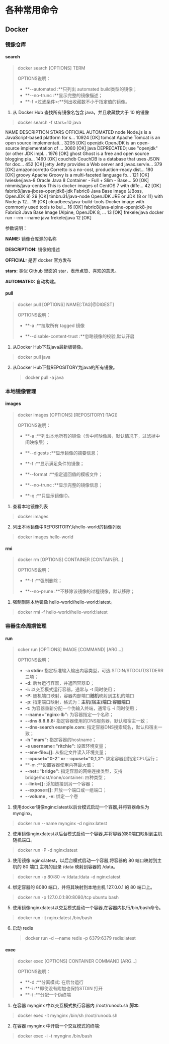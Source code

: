 # 各种常用命令

## Docker

### 镜像仓库

#### search

> docker search [OPTIONS] TERM
>
> OPTIONS说明：
>
> - **--automated :**只列出 automated build类型的镜像；
> - **--no-trunc :**显示完整的镜像描述；
> - **-f <过滤条件>:**列出收藏数不小于指定值的镜像。

1.  从 Docker Hub 查找所有镜像名包含 java，并且收藏数大于 10 的镜像

> docker search -f stars=10 java

NAME                               DESCRIPTION                                     STARS     OFFICIAL   AUTOMATED
node                               Node.js is a JavaScript-based platform for s…   10924     [OK]
tomcat                             Apache Tomcat is an open source implementati…   3205      [OK]
openjdk                            OpenJDK is an open-source implementation of …   3080      [OK]
java                               DEPRECATED; use "openjdk" (or other JDK impl…   1976      [OK]
ghost                              Ghost is a free and open source blogging pla…   1460      [OK]
couchdb                            CouchDB is a database that uses JSON for doc…   452       [OK]
jetty                              Jetty provides a Web server and javax.servle…   379       [OK]
amazoncorretto                     Corretto is a no-cost, production-ready dist…   180       [OK]
groovy                             Apache Groovy is a multi-faceted language fo…   121       [OK]
lwieske/java-8                     Oracle Java 8 Container - Full + Slim - Base…   50                   [OK]
nimmis/java-centos                 This is docker images of CentOS 7 with diffe…   42                   [OK]
fabric8/java-jboss-openjdk8-jdk    Fabric8 Java Base Image (JBoss, OpenJDK 8)      29                   [OK]
timbru31/java-node                 OpenJDK JRE or JDK (8 or 11) with Node.js 12…   19                   [OK]
cloudbees/java-build-tools         Docker image with commonly used tools to bui…   16                   [OK]
fabric8/java-alpine-openjdk8-jre   Fabric8 Java Base Image (Alpine, OpenJDK 8, …   13                   [OK]
frekele/java                       docker run --rm --name java frekele/java        12                   [OK]

参数说明：

**NAME:** 镜像仓库源的名称

**DESCRIPTION:** 镜像的描述

**OFFICIAL:** 是否 docker 官方发布

**stars:** 类似 Github 里面的 star，表示点赞、喜欢的意思。

**AUTOMATED:** 自动构建。

#### pull

> docker pull [OPTIONS] NAME[:TAG|@DIGEST]
>
> OPTIONS说明：
>
> - **-a :**拉取所有 tagged 镜像
>
>
>
> - **--disable-content-trust :**忽略镜像的校验,默认开启

1.  从Docker Hub下载java最新版镜像。

> docker pull java

2. 从Docker Hub下载REPOSITORY为java的所有镜像。

   > docker pull -a java

### 本地镜像管理

#### images

> docker images [OPTIONS] [REPOSITORY[:TAG]]
>
> OPTIONS说明：
>
> - **-a :**列出本地所有的镜像（含中间映像层，默认情况下，过滤掉中间映像层）；
>
>
>
> - **--digests :**显示镜像的摘要信息；
>
>
>
> - **-f :**显示满足条件的镜像；
>
>
>
> - **--format :**指定返回值的模板文件；
>
>
>
> - **--no-trunc :**显示完整的镜像信息；
>
>
>
> - **-q :**只显示镜像ID。

1.  查看本地镜像列表

> docker images

2.  列出本地镜像中REPOSITORY为hello-world的镜像列表

> docker images hello-world

#### rmi

> docker rm [OPTIONS] CONTAINER [CONTAINER...]
>
> OPTIONS说明：
>
> - **-f :**强制删除；
>
>
>
> - **--no-prune :**不移除该镜像的过程镜像，默认移除；

1.  强制删除本地镜像 hello-world/hello-world:latest。

> docker rmi -f hello-world/hello-world:latest

### 容器生命周期管理

#### run

> ocker run [OPTIONS] IMAGE [COMMAND] [ARG...]
>
> OPTIONS说明：
>
> - **-a stdin:** 指定标准输入输出内容类型，可选 STDIN/STDOUT/STDERR 三项；
> - **-d:** 后台运行容器，并返回容器ID；
> - **-i:** 以交互模式运行容器，通常与 -t 同时使用；
> - **-P:** 随机端口映射，容器内部端口**随机**映射到主机的端口
> - **-p:** 指定端口映射，格式为：**主机(宿主)端口:容器端口**
> - **-t:** 为容器重新分配一个伪输入终端，通常与 -i 同时使用；
> - **--name="nginx-lb":** 为容器指定一个名称；
> - **--dns 8.8.8.8:** 指定容器使用的DNS服务器，默认和宿主一致；
> - **--dns-search example.com:** 指定容器DNS搜索域名，默认和宿主一致；
> - **-h "mars":** 指定容器的hostname；
> - **-e username="ritchie":** 设置环境变量；
> - **--env-file=[]:** 从指定文件读入环境变量；
> - **--cpuset="0-2" or --cpuset="0,1,2":** 绑定容器到指定CPU运行；
> - **-m :**设置容器使用内存最大值；
> - **--net="bridge":** 指定容器的网络连接类型，支持 bridge/host/none/container: 四种类型；
> - **--link=[]:** 添加链接到另一个容器；
> - **--expose=[]:** 开放一个端口或一组端口；
> - **--volume , -v:** 绑定一个卷

1.  使用docker镜像nginx:latest以后台模式启动一个容器,并将容器命名为mynginx。

> docker run --name mynginx -d nginx:latest

2.  使用镜像nginx:latest以后台模式启动一个容器,并将容器的80端口映射到主机随机端口。

> docker run -P -d nginx:latest

3.  使用镜像 nginx:latest，以后台模式启动一个容器,将容器的 80 端口映射到主机的 80 端口,主机的目录 /data 映射到容器的 /data。

> docker run -p 80:80 -v /data:/data -d nginx:latest

4.  绑定容器的 8080 端口，并将其映射到本地主机 127.0.0.1 的 80 端口上。

> docker run -p 127.0.0.1:80:8080/tcp ubuntu bash

5.  使用镜像nginx:latest以交互模式启动一个容器,在容器内执行/bin/bash命令。

> docker run -it nginx:latest /bin/bash

6. 启动 redis

   > docker run -d --name redis -p 6379:6379 redis:latest

#### exec

> docker exec [OPTIONS] CONTAINER COMMAND [ARG...]
>
> OPTIONS说明：
>
> - **-d :**分离模式: 在后台运行
> - **-i :**即使没有附加也保持STDIN 打开
> - **-t :**分配一个伪终端

1.  在容器 mynginx 中以交互模式执行容器内 /root/runoob.sh 脚本:

> docker exec -it mynginx /bin/sh /root/runoob.sh

2.  在容器 mynginx 中开启一个交互模式的终端:

> docker exec -i -t  mynginx /bin/bash

### 

